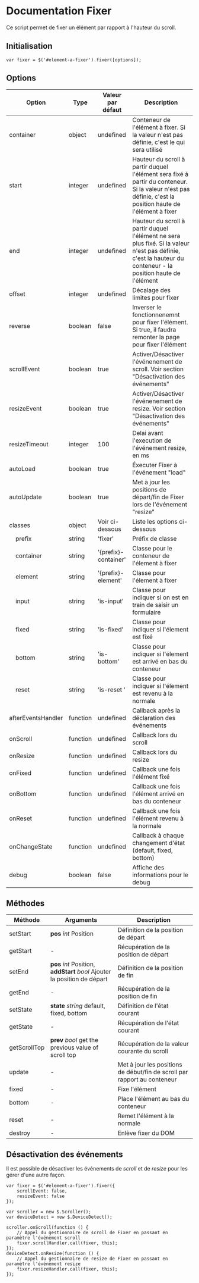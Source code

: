 # Documentation Fixer

Ce script permet de fixer un élément par rapport à l'hauteur du scroll.

## Initialisation

    var fixer = $('#element-a-fixer').fixer([options]);


## Options

| Option                            | Type     | Valeur par défaut    | Description                                                                                                                                                   |
|-----------------------------------|----------|----------------------|---------------------------------------------------------------------------------------------------------------------------------------------------------------|
| container                         | object   | undefined            | Conteneur de l'élément à fixer. Si la valeur n'est pas définie, c'est le <body> qui sera utilisé                                                              |
| start                             | integer  | undefined            | Hauteur du scroll à partir duquel l'élément sera fixé à partir du conteneur. Si la valeur n'est pas définie, c'est la position haute de l'élément à fixer     |
| end                               | integer  | undefined            | Hauteur du scroll à partir duquel l'élément ne sera plus fixé. Si la valeur n'est pas définie, c'est la hauteur du conteneur - la position haute de l'élément |
| offset                            | integer  | undefined            | Décalage des limites pour fixer                                                                                                                               |
| reverse                           | boolean  | false                | Inverser le fonctionnenemnt pour fixer l'élément. Si true, il faudra remonter la page pour fixer l'élément                                                    |
| scrollEvent                       | boolean  | true                 | Activer/Désactiver l'événenement de scroll. Voir section "Désactivation des événements"                                                                       |
| resizeEvent                       | boolean  | true                 | Activer/Désactiver l'événenement de resize. Voir section "Désactivation des événements"                                                                       |
| resizeTimeout                     | integer  | 100                  | Delai avant l'execution de l'événement resize, en ms                                                                                                          |
| autoLoad                          | boolean  | true                 | Éxecuter Fixer à l'événement "load"                                                                                                                           |
| autoUpdate                        | boolean  | true                 | Met à jour les positions de départ/fin de Fixer lors de l'événement "resize"                                                                                  |
| classes                           | object   | Voir ci-dessous      | Liste les options ci-dessous                                                                                                                                  |
| &nbsp;&nbsp;&nbsp;&nbsp;prefix    | string   | 'fixer'              | Préfix de classe                                                                                                                                              |
| &nbsp;&nbsp;&nbsp;&nbsp;container | string   | '{prefix}-container' | Classe pour le conteneur de l'élement à fixer                                                                                                                 |
| &nbsp;&nbsp;&nbsp;&nbsp;element   | string   | '{prefix}-element'   | Classe pour l'élement à fixer                                                                                                                                 |
| &nbsp;&nbsp;&nbsp;&nbsp;input     | string   | 'is-input'           | Classe pour indiquer si on est en train de saisir un formulaire                                                                                               |
| &nbsp;&nbsp;&nbsp;&nbsp;fixed     | string   | 'is-fixed'           | Classe pour indiquer si l'élement est fixé                                                                                                                    |
| &nbsp;&nbsp;&nbsp;&nbsp;bottom    | string   | 'is-bottom'          | Classe pour indiquer si l'élement est arrivé en bas du conteneur                                                                                              |
| &nbsp;&nbsp;&nbsp;&nbsp;reset     | string   | 'is-reset '          | Classe pour indiquer si l'élement est revenu à la normale                                                                                                     |
| afterEventsHandler                | function | undefined            | Callback après la déclaration des événements                                                                                                                  |
| onScroll                          | function | undefined            | Callback lors du scroll                                                                                                                                       |
| onResize                          | function | undefined            | Callback lors du resize                                                                                                                                       |
| onFixed                           | function | undefined            | Callback une fois l'élément fixé                                                                                                                              |
| onBottom                          | function | undefined            | Callback une fois l'élément arrivé en bas du conteneur                                                                                                        |
| onReset                           | function | undefined            | Callback une fois l'élément revenu à la normale                                                                                                               |
| onChangeState                     | function | undefined            | Callback à chaque changement d'état (default, fixed, bottom)                                                                                                  |
| debug                             | boolean  | false                | Affiche des informations pour le debug                                                                                                                        |


## Méthodes

| Méthode        | Arguments                                                                 | Description                                                              |
|----------------|---------------------------------------------------------------------------|--------------------------------------------------------------------------|
| setStart       | **pos** *int* Position                                                    | Définition de la position de départ                                      |
| getStart       | -                                                                         | Récupération de la position de départ                                    |
| setEnd         | **pos** *int* Position, **addStart** *bool* Ajouter la position de départ | Définition de la position de fin                                         |
| getEnd         | -                                                                         | Récupération de la position de fin                                       |
| setState       | **state** *string* default, fixed, bottom                                 | Définition de l'état courant                                             |
| getState       | -                                                                         | Récupération de l'état courant                                           |
| getScrollTop   | **prev** *bool* get the previous value of scroll top                      | Récupération de la valeur courante du scroll                             |
| update         | -                                                                         | Met à jour les positions de début/fin de scroll par rapport au conteneur |
| fixed          | -                                                                         | Fixe l'élément                                                           |
| bottom         | -                                                                         | Place l'élément au bas du conteneur                                      |
| reset          | -                                                                         | Remet l'élément à la normale                                             |
| destroy        | -                                                                         | Enlève fixer du DOM                                                      | 


## Désactivation des événements

Il est possible de désactiver les événements de *scroll* et de *resize* pour les gérer d'une autre façon.

    var fixer = $('#element-a-fixer').fixer({
        scrollEvent: false,
        resizeEvent: false
    });

    var scroller = new $.Scroller();
    var deviceDetect = new $.DeviceDetect();

    scroller.onScroll(function () {
        // Appel du gestionnaire de scroll de Fixer en passant en paramètre l'événement scroll
        fixer.scrollHandler.call(fixer, this);
    });
    deviceDetect.onResize(function () {
        // Appel du gestionnaire de resize de Fixer en passant en paramètre l'événement resize
        fixer.resizeHandler.call(fixer, this);
    });
